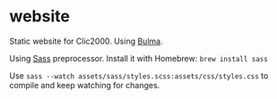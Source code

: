 # website

Static website for Clic2000. Using [Bulma](https://bulma.io).

Using [Sass](https://sass-lang.com/) preprocessor. Install it with Homebrew: ```brew install sass```

Use ``sass --watch assets/sass/styles.scss:assets/css/styles.css`` to compile and keep watching for changes.